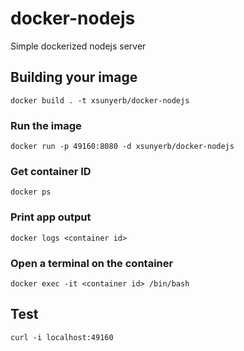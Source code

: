 # docker-nodejs
Simple dockerized nodejs server

## Building your image
```
docker build . -t xsunyerb/docker-nodejs
```

### Run the image
```
docker run -p 49160:8080 -d xsunyerb/docker-nodejs
```

### Get container ID
```
docker ps
```

### Print app output
```
docker logs <container id>
```

### Open a terminal on the container
```
docker exec -it <container id> /bin/bash
```

## Test
```
curl -i localhost:49160
```
